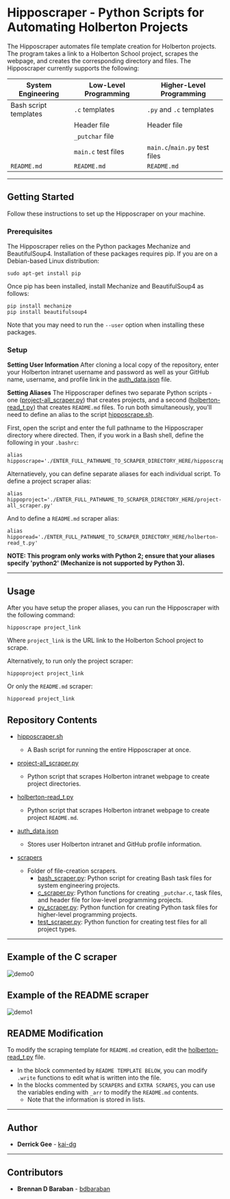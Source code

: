 # Hipposcraper - Python Scripts for Automating Holberton Projects

The Hipposcraper automates file template creation for Holberton projects. The 
program takes a link to a Holberton School project, scrapes the webpage, and 
creates the corresponding directory and files. The Hipposcraper currently supports 
the following: 

| System Engineering    | Low-Level Programming | Higher-Level Programming      |
| --------------------- | --------------------- | ----------------------------- |
| Bash script templates | `.c` templates        | `.py` and `.c` templates      |
|                       | Header file           | Header file                   |
|                       | `_putchar` file       |                               |
|                       | `main.c` test files   | `main.c`/`main.py` test files |
| `README.md`           | `README.md`           | `README.md`                   |

---

## Getting Started

Follow these instructions to set up the Hipposcraper on your machine.

### Prerequisites

The Hipposcraper relies on the Python packages Mechanize and BeautifulSoup4. 
Installation of these packages requires pip. If you are on a Debian-based Linux 
distribution:

```
sudo apt-get install pip
```

Once pip has been installed, install Mechanize and BeautifulSoup4 as follows:

```
pip install mechanize
pip install beautifulsoup4
```

Note that you may need to run the `--user` option when installing these packages.

### Setup

**Setting User Information**
After cloning a local copy of the repository, enter your Holberton intranet 
username and password as well as your GitHub name, username, and profile link 
in the [auth_data.json](./auth_data.json) file.

**Setting Aliases**
The Hipposcraper defines two separate Python scripts - one 
([project-all_scraper.py](./project-all_scraper.py)) that creates projects, 
and a second ([holberton-read_t.py](./holberton-read_t.py)) that creates 
`README.md` files. To run both simultaneously, you'll need to define an alias 
to the script [hipposcrape.sh](./hipposcrape.sh).

First, open the script and enter the full pathname to the Hipposcraper 
directory where directed. Then, if you work in a Bash shell, define the 
following in your `.bashrc`:

```
alias hipposcrape='./ENTER_FULL_PATHNAME_TO_SCRAPER_DIRECTORY_HERE/hipposcrape.sh'
```

Alternatievely, you can define separate aliases for each individual script. To 
define a project scraper alias:

```
alias hippoproject='./ENTER_FULL_PATHNAME_TO_SCRAPER_DIRECTORY_HERE/project-all_scraper.py'
```

And to define a `README.md` scraper alias:

```
alias hipporead='./ENTER_FULL_PATHNAME_TO_SCRAPER_DIRECTORY_HERE/holberton-read_t.py'
```

__NOTE: This program only works with Python 2; ensure that your aliases 
specify 'python2' (Mechanize is not supported by Python 3).__

---

## Usage

After you have setup the proper aliases, you can run the Hipposcraper with the 
following command:

```
hipposcrape project_link
```

Where `project_link` is the URL link to the Holberton School project to scrape.

Alternatively, to run only the project scraper:

```
hippoproject project_link
```

Or only the `README.md` scraper:

```
hipporead project_link
```

## Repository Contents

* [hipposcraper.sh](./hipposcraper.sh)
  * A Bash script for running the entire Hipposcraper at once.

* [project-all_scraper.py](./project-all_scraper.py)
  * Python script that scrapes Holberton intranet webpage to create project 
directories.

* [holberton-read_t.py](./holberton-read_t.py)
  * Python script that scrapes Holberton intranet webpage to create project 
`README.md`.

* [auth_data.json](./auth_data.json)
  * Stores user Holberton intranet and GitHub profile information.

* [scrapers](./scrapers)
  * Folder of file-creation scrapers.
    * [bash_scraper.py](./scrapers/bash_scraper.py): Python script for creating 
Bash task files for system engineering projects.
    * [c_scraper.py](./scrapers/c_scraper.py): Python functions for creating 
`_putchar.c`, task files, and header file for low-level programming projects.
    * [py_scraper.py](./scrapers/py_scraper.py): Python function for creating 
Python task files for higher-level programming projects.
    * [test_scraper.py](./scrapers/test_scraper.py): Python function for creating 
test files for all project types.

---

## Example of the C scraper

![demo0](https://i.imgur.com/nIKUgA3.png)

## Example of the README scraper

![demo1](https://i.imgur.com/t6vOCwq.jpg)

## README Modification
To modify the scraping template for `README.md` creation, edit the 
[holberton-read_t.py](./holberton-read_t.py) file.
* In the block commented by `README TEMPLATE BELOW`, you can modify `.write` 
functions to edit what is written into the file.
* In the blocks commented by `SCRAPERS` and `EXTRA SCRAPES`, you can use the 
variables ending with `_arr` to modify the `README.md` contents.
  * Note that the information is stored in lists.

---

## Author
* **Derrick Gee** - [kai-dg](https://github.com/kai-dg)

---

## Contributors
* **Brennan D Baraban** - [bdbaraban](https://github.com/bdbaraban)
